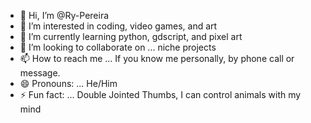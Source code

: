 - 👋 Hi, I’m @Ry-Pereira
- 👀 I’m interested in coding, video games, and art
- 🌱 I’m currently learning python, gdscript, and pixel art
- 💞️ I’m looking to collaborate on ... niche projects
- 📫 How to reach me ... If you know me personally, by phone call or message.
- 😄 Pronouns: ... He/Him
- ⚡ Fun fact: ... Double Jointed Thumbs, I can control animals with my mind

<!---
Ry-Pereira/Ry-Pereira is a ✨ special ✨ repository because its `README.md` (this file) appears on your GitHub profile.
You can click the Preview link to take a look at your changes.
--->
